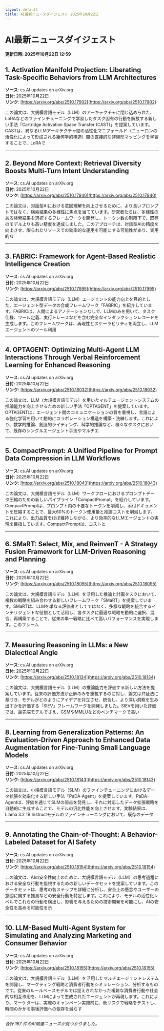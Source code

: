 ```yaml
---
layout: default
title: AI最新ニュースダイジェスト 2025年10月22日
---
```


# AI最新ニュースダイジェスト
**更新日時: 2025年10月22日 12:59**

## 1. Activation Manifold Projection: Liberating Task-Specific Behaviors from LLM Architectures

**ソース**: cs.AI updates on arXiv.org  
**日付**: 2025年10月22日  
**リンク**: [https://arxiv.org/abs/2510.17902](https://arxiv.org/abs/2510.17902)  

この論文は、大規模言語モデル（LLM）のアーキテクチャに閉じ込められた、LoRAなどのファインチューニングで学習したタスク固有の行動を解放する新しい手法「Cartridge Activation Space Transfer (CAST)」を提案しています。CASTは、異なるLLMアーキテクチャ間の活性化マニフォールド（ニューロンの活性化によって形成される幾何学的構造）間の直接的な非線形マッピングを学習することで、LoRAで  

---

## 2. Beyond More Context: Retrieval Diversity Boosts Multi-Turn Intent Understanding

**ソース**: cs.AI updates on arXiv.org  
**日付**: 2025年10月22日  
**リンク**: [https://arxiv.org/abs/2510.17940](https://arxiv.org/abs/2510.17940)  

この論文は、対話型AIにおける意図理解を向上させるために、より長いプロンプトではなく、検索結果の多様性に焦点を当てています。研究者たちは、多様性のある検索結果を選択するフレームワークを開発し、トークン数の制限下で、既存のモデルよりも高い精度を達成しました。このアプローチは、対話型AIの精度を向上させ、限られたリソースでの効率的な運用を可能にする可能性があり、実用的な  

---

## 3. FABRIC: Framework for Agent-Based Realistic Intelligence Creation

**ソース**: cs.AI updates on arXiv.org  
**日付**: 2025年10月22日  
**リンク**: [https://arxiv.org/abs/2510.17995](https://arxiv.org/abs/2510.17995)  

この論文は、大規模言語モデル（LLM）エージェントの能力向上を目的とした、エージェント型データの合成フレームワーク「FABRIC」を紹介しています。FABRICは、人間によるアノテーションなしで、LLMのみを用いて、タスク仕様、ツール定義、実行トレースなどを含む完全なインタラクションレコードを生成します。このフレームワークは、再現性とスケーラビリティを両立し、LLMエージェントのツール利用  

---

## 4. OPTAGENT: Optimizing Multi-Agent LLM Interactions Through Verbal Reinforcement Learning for Enhanced Reasoning

**ソース**: cs.AI updates on arXiv.org  
**日付**: 2025年10月22日  
**リンク**: [https://arxiv.org/abs/2510.18032](https://arxiv.org/abs/2510.18032)  

この論文は、LLM（大規模言語モデル）を用いたマルチエージェントシステムの推論能力を向上させるための新しい手法「OPTAGENT」を提案しています。OPTAGENTは、エージェント間のコミュニケーションの質を重視し、言語による強化学習を用いて動的にコラボレーション構造を構築・洗練します。これにより、数学的推論、創造的ライティング、科学的推論など、様々なタスクにおいて、既存のシングルエージェント手法やマルチエ  

---

## 5. CompactPrompt: A Unified Pipeline for Prompt Data Compression in LLM Workflows

**ソース**: cs.AI updates on arXiv.org  
**日付**: 2025年10月22日  
**リンク**: [https://arxiv.org/abs/2510.18043](https://arxiv.org/abs/2510.18043)  

この論文は、大規模言語モデル（LLM）ワークフローにおけるプロンプトデータ圧縮のための新しいパイプライン「CompactPrompt」を紹介しています。CompactPromptは、プロンプト内の不要なトークンを削減し、添付ドキュメントを圧縮することで、最大60%のトークン使用量と推論コストを削減します。これにより、出力品質をほぼ維持しながら、より効率的なLLMエージェントの実現を目指しています。CompactPromptは、コストと  

---

## 6. SMaRT: Select, Mix, and ReinvenT - A Strategy Fusion Framework for LLM-Driven Reasoning and Planning

**ソース**: cs.AI updates on arXiv.org  
**日付**: 2025年10月22日  
**リンク**: [https://arxiv.org/abs/2510.18095](https://arxiv.org/abs/2510.18095)  

この論文は、大規模言語モデル（LLM）を活用した推論と計画タスクにおいて、複数の戦略を組み合わせる新しいフレームワーク「SMaRT」を提案しています。SMaRTは、LLMを単なる評価者としてではなく、多様な戦略を統合するインテリジェントな役割として活用し、各タスクに最適な戦略を動的に選択、混合、再構築することで、従来の単一戦略に比べて高いパフォーマンスを実現します。このフレーム  

---

## 7. Measuring Reasoning in LLMs: a New Dialectical Angle

**ソース**: cs.AI updates on arXiv.org  
**日付**: 2025年10月22日  
**リンク**: [https://arxiv.org/abs/2510.18134](https://arxiv.org/abs/2510.18134)  

この論文は、大規模言語モデル（LLM）の推論能力を評価する新しい方法を提案しています。従来の評価方法が正解のみを重視するのに対し、論文は弁証法に基づき、モデルがどのようにアイデアを対立させ、統合し、より深い洞察を生み出すかを評価する「SIEV」フレームワークを開発しました。SIEVを用いた評価では、最先端モデルでさえ、GSMやMMLUなどのベンチマークで高い  

---

## 8. Learning from Generalization Patterns: An Evaluation-Driven Approach to Enhanced Data Augmentation for Fine-Tuning Small Language Models

**ソース**: cs.AI updates on arXiv.org  
**日付**: 2025年10月22日  
**リンク**: [https://arxiv.org/abs/2510.18143](https://arxiv.org/abs/2510.18143)  

この論文は、小規模言語モデル（SLM）のファインチューニングにおけるデータ拡張を効率化する新しい手法「PaDA-Agent」を提案しています。PaDA-Agentは、評価を通じてSLMの弱点を発見し、それに対応したデータ拡張戦略を自動的に生成することで、モデルの汎化性能を向上させます。実験結果は、Llama 3.2 1B Instructモデルのファインチューニングにおいて、既存のデータ  

---

## 9. Annotating the Chain-of-Thought: A Behavior-Labeled Dataset for AI Safety

**ソース**: cs.AI updates on arXiv.org  
**日付**: 2025年10月22日  
**リンク**: [https://arxiv.org/abs/2510.18154](https://arxiv.org/abs/2510.18154)  

この論文は、AIの安全性向上のために、大規模言語モデル（LLM）の思考過程における安全な行動を監視するための新しいデータセットを提案しています。このデータセットは、思考の各ステップを詳細に分析し、安全上の懸念やユーザーの意図に関する推測などの安全行動を特定します。これにより、モデルの活性化レベルでこれらの行動を検出し、影響を与えるための技術開発を可能にし、AIの安全性を高める可能性を示  

---

## 10. LLM-Based Multi-Agent System for Simulating and Analyzing Marketing and Consumer Behavior

**ソース**: cs.AI updates on arXiv.org  
**日付**: 2025年10月22日  
**リンク**: [https://arxiv.org/abs/2510.18155](https://arxiv.org/abs/2510.18155)  

この論文は、大規模言語モデル（LLM）を活用したマルチエージェントシステムを開発し、マーケティング戦略と消費者行動をシミュレーション、分析するものです。従来のルールベースモデルでは捉えきれなかった複雑な消費者行動や社会的な相互作用を、LLMによって生成されたエージェントが再現します。これにより、マーケターは、実際のキャンペーン実施前に、低リスクで戦略をテストし、時間のかかる事後評価への依存を減らす  

---

*合計 167 件のAI関連ニュースが見つかりました。*
